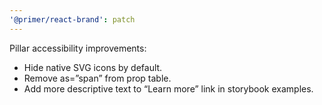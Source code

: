 ```yaml
---
'@primer/react-brand': patch
---
```


Pillar accessibility improvements:

- Hide native SVG icons by default.
- Remove as=”span” from prop table.
- Add more descriptive text to “Learn more” link in storybook examples.
